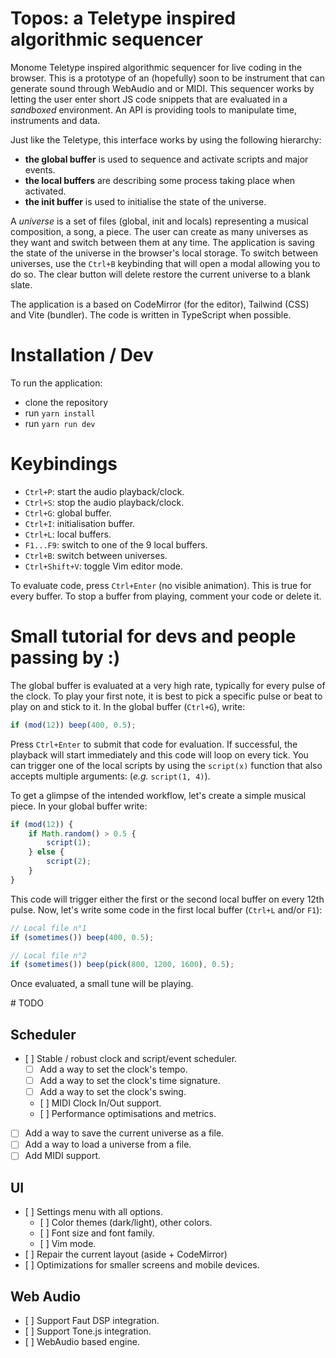 # Topos: a Teletype inspired algorithmic sequencer

Monome Teletype inspired algorithmic sequencer for live coding in the browser. This is a prototype of an (hopefully) soon to be instrument that can generate sound through WebAudio and or MIDI. This sequencer works by letting the user enter short JS code snippets that are evaluated in a _sandboxed_ environment. An API is providing tools to manipulate time, instruments and data.

Just like the Teletype, this interface works by using the following hierarchy:

- **the global buffer** is used to sequence and activate scripts and major events.
- **the local buffers** are describing some process taking place when activated.
- **the init buffer** is used to initialise the state of the universe.

A _universe_ is a set of files (global, init and locals) representing a musical composition, a song, a piece. The user can create as many universes as they want and switch between them at any time. The application is saving the state of the universe in the browser's local storage. To switch between universes, use the `Ctrl+B` keybinding that will open a modal allowing you to do so. The clear button will delete restore the current universe to a blank slate.

The application is a based on CodeMirror (for the editor), Tailwind (CSS) and Vite (bundler). The code is written in TypeScript when possible.

# Installation / Dev

To run the application:

- clone the repository
- run `yarn install`
- run `yarn run dev`

# Keybindings

- `Ctrl+P`: start the audio playback/clock.
- `Ctrl+S`: stop the audio playback/clock.
- `Ctrl+G`: global buffer.
- `Ctrl+I`: initialisation buffer.
- `Ctrl+L`: local buffers.
- `F1...F9`: switch to one of the 9 local buffers.
- `Ctrl+B`: switch between universes.
- `Ctrl+Shift+V`: toggle Vim editor mode.

To evaluate code, press `Ctrl+Enter` (no visible animation). This is true for every buffer. To stop a buffer from playing, comment your code or delete it.

# Small tutorial for devs and people passing by :)

The global buffer is evaluated at a very high rate, typically for every pulse of the clock. To play your first note, it is best to pick a specific pulse or beat to play on and stick to it. In the global buffer (`Ctrl+G`), write:

```js
if (mod(12)) beep(400, 0.5);
```

Press `Ctrl+Enter` to submit that code for evaluation. If successful, the playback will start immediately and this code will loop on every tick. You can trigger one of the local scripts by using the `script(x)` function that also accepts multiple arguments: (_e.g._ `script(1, 4)`).

To get a glimpse of the intended workflow, let's create a simple musical piece. In your global buffer write:

```js
if (mod(12)) {
    if Math.random() > 0.5 {
        script(1);
    } else {
        script(2);
    }
}
```

This code will trigger either the first or the second local buffer on every 12th pulse. Now, let's write some code in the first local buffer (`Ctrl+L` and/or `F1`):

```js
// Local file n°1
if (sometimes()) beep(400, 0.5);
```

```js
// Local file n°2
if (sometimes()) beep(pick(800, 1200, 1600), 0.5);
```

Once evaluated, a small tune will be playing.

# TODO

## Scheduler

- [ ] Stable / robust clock and script/event scheduler.
  - [ ] Add a way to set the clock's tempo.
  - [ ] Add a way to set the clock's time signature.
  - [ ] Add a way to set the clock's swing.
  - [ ] MIDI Clock In/Out support.
  - [ ] Performance optimisations and metrics.
- [ ] Add a way to save the current universe as a file.
- [ ] Add a way to load a universe from a file.
- [ ] Add MIDI support.

## UI

- [ ] Settings menu with all options.
  - [ ] Color themes (dark/light), other colors.
  - [ ] Font size and font family.
  - [ ] Vim mode.
- [ ] Repair the current layout (aside + CodeMirror)
- [ ] Optimizations for smaller screens and mobile devices.

## Web Audio

- [ ] Support Faut DSP integration.
- [ ] Support Tone.js integration.
- [ ] WebAudio based engine.

